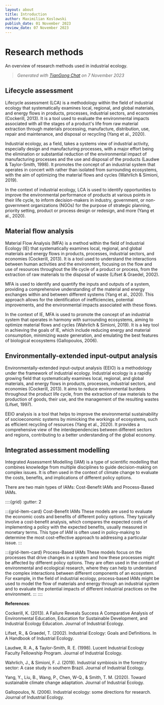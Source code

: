 ```yaml
---
layout: about
title: Introduction
author: Maximilian Koslowski
publish_date: 01 November 2023
review_date: 07 November 2023
---
```


# Research methods

An overview of research methods used in industrial ecology.

> *Generated with [TianGong Chat](https://chat.tiangong.world/) on 7 November 2023*

## Lifecycle assessment
Lifecycle assessment (LCA) is a methodology within the field of industrial ecology that systematically examines local, regional, and global materials, and energy flows in products, processes, industrial sectors, and economies (Cockerill, 2013). It is a tool used to evaluate the environmental impacts associated with all the stages of a product's life from raw material extraction through materials processing, manufacture, distribution, use, repair and maintenance, and disposal or recycling (Yang et al., 2020).

Industrial ecology, as a field, takes a systems view of industrial activity, especially design and manufacturing processes, with a major effort being the elimination or substantial reduction of the environmental impact of manufacturing processes and the use and disposal of the products (Laudwe & Taylor-Smith, 1998). It promotes the concept of an industrial system that operates in concert with rather than isolated from surrounding ecosystems, with the aim of optimizing the material flows and cycles (Wahrlich & Simioni, 2019).

In the context of industrial ecology, LCA is used to identify opportunities to improve the environmental performance of products at various points in their life cycle, to inform decision-makers in industry, government, or non-government organizations (NGOs) for the purpose of strategic planning, priority setting, product or process design or redesign, and more (Yang et al., 2020).

## Material flow analysis
Material Flow Analysis (MFA) is a method within the field of Industrial Ecology (IE) that systematically examines local, regional, and global materials and energy flows in products, processes, industrial sectors, and economies (Cockerill, 2013). It is a tool used to understand the interactions between human activities and the environment, focusing on the flow and use of resources throughout the life cycle of a product or process, from the extraction of raw materials to the disposal of waste (Lifset & Graedel, 2002).

MFA is used to identify and quantify the inputs and outputs of a system, providing a comprehensive understanding of the material and energy exchanges within and between different systems (Yang et al., 2020). This approach allows for the identification of inefficiencies, potential improvements, and the environmental impacts associated with these flows.

In the context of IE, MFA is used to promote the concept of an industrial system that operates in harmony with surrounding ecosystems, aiming to optimize material flows and cycles (Wahrlich & Simioni, 2019). It is a key tool in achieving the goals of IE, which include reducing energy and material consumption, minimizing waste generation, and emulating the best features of biological ecosystems (Gallopoulos, 2006).

## Environmentally-extended input-output analysis
Environmentally-extended input-output analysis (EEIO) is a methodology under the framework of industrial ecology. Industrial ecology is a rapidly growing field that systematically examines local, regional, and global materials, and energy flows in products, processes, industrial sectors, and economies (Cockerill, 2013). It aims to reduce environmental burdens throughout the product life cycle, from the extraction of raw materials to the production of goods, their use, and the management of the resulting wastes (Lifset, 1997).

EEIO analysis is a tool that helps to improve the environmental sustainability of socioeconomic systems by mimicking the workings of ecosystems, such as efficient recycling of resources (Yang et al., 2020). It provides a comprehensive view of the interdependencies between different sectors and regions, contributing to a better understanding of the global economy.

## Integrated assessment modelling
Integrated Assessment Modelling (IAM) is a type of scientific modelling that combines knowledge from multiple disciplines to guide decision-making on complex issues. It is often used in the context of climate change to evaluate the costs, benefits, and implications of different policy options.

There are two main types of IAMs: Cost-Benefit IAMs and Process-Based IAMs.

::::{grid}
:gutter: 2

:::{grid-item-card} Cost-Benefit IAMs
These models are used to evaluate the economic costs and benefits of different policy options. They typically involve a cost-benefit analysis, which compares the expected costs of implementing a policy with the expected benefits, usually measured in monetary terms. This type of IAM is often used in policy-making to determine the most cost-effective approach to addressing a particular issue.
:::

:::{grid-item-card} Process-Based IAMs
These models focus on the processes that drive changes in a system and how these processes might be affected by different policy options. They are often used in the context of environmental and ecological research, where they can help to understand the complex interactions between different components of an ecosystem. For example, in the field of industrial ecology, process-based IAMs might be used to model the flow of materials and energy through an industrial system and to evaluate the potential impacts of different industrial practices on the environment.
:::
::::


**References**:

Cockerill, K. (2013). A Failure Reveals Success A Comparative Analysis of Environmental Education, Education for Sustainable Development, and Industrial Ecology Education. Journal of Industrial Ecology.

Lifset, R., & Graedel, T. (2002). Industrial Ecology: Goals and Definitions. In A Handbook of Industrial Ecology.

Laudwe, R. A., & Taylor-Smith, R. E. (1998). Lucent Industrial Ecology Faculty Fellowship Program. Journal of Industrial Ecology.

Wahrlich, J., & Simioni, F. J. (2019). Industrial symbiosis in the forestry sector: A case study in southern Brazil. Journal of Industrial Ecology.

Yang, Y., Liu, B., Wang, P., Chen, W-Q., & Smith, T. M. (2020). Toward sustainable climate change adaptation. Journal of Industrial Ecology.

Gallopoulos, N. (2006). Industrial ecology: some directions for research. Journal of Industrial Ecology.


